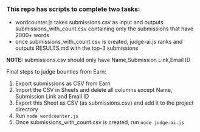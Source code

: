 ### This repo has scripts to complete two tasks:
- wordcounter.js takes submissions.csv as input and outputs submissions_with_count.csv containing only the submissions that have 2000+ words
- once submissions_with_count.csv is created, judge-ai.js ranks and outputs RESULTS.md with the top-3 submissions

**NOTE:** submissions.csv should only have Name,Submission Link,Email ID

Final steps to judge bounties from Earn:
1. Export submissions as CSV from Earn
2. Import the CSV in Sheets and delete all columns except Name, Submission Link and Email ID
3. Export this Sheet as CSV (as submissions.csv) and add it to the project directory
4. Run ```node wordcounter.js```
5. Once submissions_with_count.csv is created, run ```node judge-ai.js```